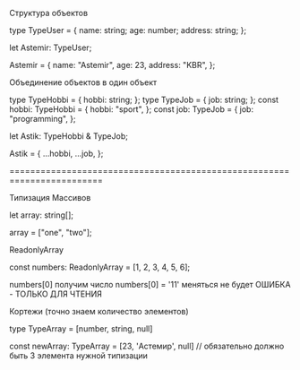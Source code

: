   Структура объектов

  type TypeUser = {
    name: string;
    age: number;
    address: string;
  };

  let Astemir: TypeUser;

  Astemir = {
    name: "Astemir",
    age: 23,
    address: "KBR",
  };

  Объединение объектов в один объект

  type TypeHobbi = {
    hobbi: string;
  };
  type TypeJob = {
    job: string;
  };
  const hobbi: TypeHobbi = {
    hobbi: "sport",
  };
  const job: TypeJob = {
    job: "programming",
  };

  let Astik: TypeHobbi & TypeJob;

  Astik = {
    ...hobbi,
    ...job,
  };

  ========================================================================

  Типизация Массивов

  let array: string[];

  array = ["one", "two"];

  ReadonlyArray 

  const numbers: ReadonlyArray<number> = [1, 2, 3, 4, 5, 6];

  numbers[0]  получим число
  numbers[0] = '11'  меняться не будет ОШИБКА - ТОЛЬКО ДЛЯ ЧТЕНИЯ


  Кортежи (точно знаем количество элементов)

  type TypeArray = [number, string, null]

  const newArray: TypeArray = [23, 'Астемир', null] // обязательно должно быть 3 элемента нужной типизации